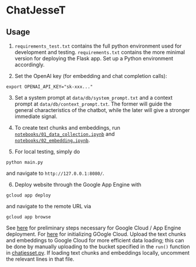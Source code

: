 # ChatJesseT

## Usage

1. `requirements_test.txt` contains the full python environment used for development and testing. `requirements.txt` contains the more minimal version for deploying the Flask app. Set up a Python environment accordingly.

2. Set the OpenAI key (for embedding and chat completion calls):
```
export OPENAI_API_KEY="sk-xxx..."
```

3. Set a system prompt at `data/db/system_prompt.txt` and a context prompt at `data/db/context_prompt.txt`. The former will guide the general characteristics of the chatbot, while the later will give a stronger immediate signal.

4. To create text chunks and embeddings, run [`notebooks/01_data_collection.ipynb`](notebooks/01_data_collection.ipynb) and [`notebooks/02_embedding.ipynb`](notebooks/02_embedding.ipynb).

5. For local testing, simply do
```
python main.py
```
and navigate to `http://127.0.0.1:8080/`.

6. Deploy website through the Google App Engine with
```
gcloud app deploy
```
and navigate to the remote URL via
```
gcloud app browse
```
See [here](https://cloud.google.com/appengine/docs/standard/python3/runtime) for preliminary steps necessary for Google Cloud / App Engine deployment. For [here](https://cloud.google.com/docs/authentication/provide-credentials-adc#how-to) for initializing GOogle Cloud. Upload the text chunks and embeddings to Google Cloud for more efficient data loading; this can be done by manually uploading to the bucket specified in the `run()` function in [chatjesset.py](chatjesset.py). If loading text chunks and embeddings locally, uncomment the relevant lines in that file.
